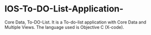 # IOS-To-DO-List-Application-
Core Data, To-DO-List.
It is a To-do-list application with Core Data and Multiple Views.
The language used is Objective C (X-code).
